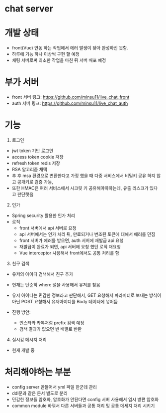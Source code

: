 # chat server
 
# 개발 상태

- front(Vue) 연동 하는 작업에서 에러 발생이 잦아 완성하진 못함.
- 하루에 기능 하나 이상씩 구현 할 예정
- 채팅 서버로써 최소한 작업을 마친 뒤 서버 배포 예정

# 부가 서버

- front 서버 링크: https://github.com/minsu11/live_chat_front
- auth 서버 링크: https://github.com/minsu11/live_chat_auth


# 기능

1. 로그인
- jwt token 기반 로그인
- access token cookie 저장
- refresh token redis 저장
- RSA 알고리즘 채택
- 추 후 msa 환경으로 변환한다고 가정 했을 때
다중 서비스에서 비밀키 공유 하지 않고 공개키로 검증 가능, 
- 또한 HMAC은 여러 서비스에서 시크릿 키 공유해야하하는데, 유출 리스크가 있다고 판단햇음


2. 인가
- Spring security 활용한 인가 처리
- 로직
  - front 서버에서 api 서버로 요청
  - api 서버에서는 인가 처리 뒤, 만료되거나 변조된 토큰에 대해서 에러를 던짐
  - front 서버가 에러를 받으면, auth 서버에 재발급 api 요청
  - 재발급이 완료가 되면, api 서버에 요청 했던 로직 재요청
  - Vue interceptor 사용해서 front에서도 공통 처리를 함

3. 친구 검색

- 유저의 아이디 검색해서 친구 추가
- 현재는 단순히 where 절을 사용해서 유저를 찾음
- 유저 아이디는 민감한 정보라고 판단해서, GET 요청해서 파라미터로 보내는 방식이 아닌
POST 요청해서 유저아이디를 Body 데이터에 넣어둠

- 진행 방안: 
  - 인스타와 카톡처럼 prefix 검색 예정
  - 검색 결과가 없으면 빈 배열로 반환

4. 실시감 메시지 처리
- 현재 개발 중

# 처리해야하는 부분

- config server 만들어서 yml 파일 한군데 관리
- ddl문과 같은 문서 별도로 분리
- 민감한 정보들 암호화, 암호화가 안된다면 config 서버 사용해서 임시 방편 암호화
- common module 바꿔서 다른 서버들과 공통 처리 및 공통 메세지 처리 시키기

